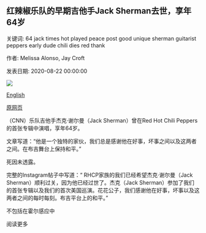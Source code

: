 ## 红辣椒乐队的早期吉他手Jack Sherman去世，享年64岁

关键词: 64 jack times hot played peace post good unique sherman guitarist peppers early dude chili dies red thank

作者: Melissa Alonso, Jay Croft

发表日期: 2020-08-22 00:00:00

![](https://cdn.cnn.com/cnnnext/dam/assets/200822093926-01-jack-sherman-rhcp-1984-super-tease.jpg)

[English](Jack%20Sherman%2C%20an%20early%20guitarist%20with%20the%20Red%20Hot%20Chili%20Peppers%2C%20dies%20at%2064.md)

[原网页](https://edition.cnn.com/2020/08/22/us/jack-sherman-red-hot-chili-peppers-death-trnd/index.html)

（CNN）乐队吉他手杰克·谢尔曼（Jack Sherman）曾在Red Hot Chili Peppers的首张专辑中演唱，享年64岁。

文章写道：“他是一个独特的家伙，我们总是感谢他在好事，坏事之间以及这两者之间。在布吉舞台上保持和平。”

死因未透露。

完整的Instagram帖子中写道：“ RHCP家族的我们已经希望杰克·谢尔曼（Jack Sherman）顺利过关，因为他已经过世了。杰克（Jack Sherman）参加了我们的首张专辑以及我们的首次美国巡演。花花公子，我们感谢他在好事，坏事以及这两者之间的每时每刻。布吉平台上的和平。”

不包括在霍尔感应中

阅读更多